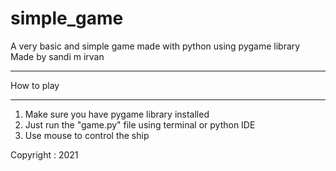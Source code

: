 # simple_game

A very basic and simple game made with python using pygame library
Made by sandi m irvan

*******
How to play
*******
1. Make sure you have pygame library installed
2. Just run the "game.py" file using terminal or python IDE
3. Use mouse to control the ship

Copyright : 2021 
